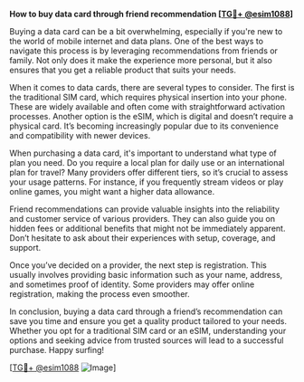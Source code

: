 **How to buy data card through friend recommendation [[TG💪+ @esim1088](https://t.me/s/esim1088)]**

Buying a data card can be a bit overwhelming, especially if you're new to the world of mobile internet and data plans. One of the best ways to navigate this process is by leveraging recommendations from friends or family. Not only does it make the experience more personal, but it also ensures that you get a reliable product that suits your needs.

When it comes to data cards, there are several types to consider. The first is the traditional SIM card, which requires physical insertion into your phone. These are widely available and often come with straightforward activation processes. Another option is the eSIM, which is digital and doesn’t require a physical card. It’s becoming increasingly popular due to its convenience and compatibility with newer devices.

When purchasing a data card, it's important to understand what type of plan you need. Do you require a local plan for daily use or an international plan for travel? Many providers offer different tiers, so it’s crucial to assess your usage patterns. For instance, if you frequently stream videos or play online games, you might want a higher data allowance.

Friend recommendations can provide valuable insights into the reliability and customer service of various providers. They can also guide you on hidden fees or additional benefits that might not be immediately apparent. Don’t hesitate to ask about their experiences with setup, coverage, and support.

Once you’ve decided on a provider, the next step is registration. This usually involves providing basic information such as your name, address, and sometimes proof of identity. Some providers may offer online registration, making the process even smoother.

In conclusion, buying a data card through a friend’s recommendation can save you time and ensure you get a quality product tailored to your needs. Whether you opt for a traditional SIM card or an eSIM, understanding your options and seeking advice from trusted sources will lead to a successful purchase. Happy surfing! 

[[TG💪+ @esim1088](https://t.me/s/esim1088) ![Image](https://i.postimg.cc/Y0z9fWf4/image.png)]